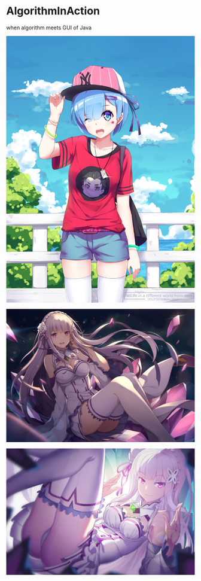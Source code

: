 # AlgorithmInAction
when algorithm meets GUI of Java

![正事配图](https://github.com/NoMoreThanAWord/AlgorithmInAction/raw/master/IMG/3.png)

![正事配图](https://github.com/NoMoreThanAWord/AlgorithmInAction/raw/master/IMG/2.jpg)

![正事配图](https://github.com/NoMoreThanAWord/AlgorithmInAction/raw/master/IMG/1.jpg)
